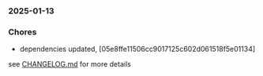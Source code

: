 ### 2025-01-13

### Chores
+ dependencies updated, [05e8ffe11506cc9017125c602d061518f5e01134]

see <a href='https://github.com/mrjackwills/staticpi_vue/blob/main/CHANGELOG.md'>CHANGELOG.md</a> for more details
